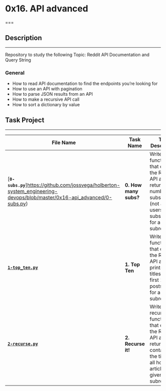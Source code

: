# 0x16. API advanced

===

## Description

---
Repository to study the following Topic: Reddit API Documentation and Query String

### General

- How to read API documentation to find the endpoints you’re looking for
- How to use an API with pagination
- How to parse JSON results from an API
- How to make a recursive API call
- How to sort a dictionary by value

## Task Project

---
File Name|Task Name|Task Description
---|---|---
[**`0-subs.py`**]https://github.com/jossvega/holberton-system_engineering-devops/blob/master/0x16-api_advanced/0-subs.py)|**0. How many subs?**|Write a function that queries the Reddit API and returns the number of subscribers (not active users, total subscribers) for a given subreddit
[**`1-top_ten.py`**](https://github.com/jossvega/holberton-system_engineering-devops/blob/master/0x16-api_advanced/1-top_ten.py)|**1. Top Ten**|Write a function that queries the Reddit API and prints the titles of the first 10 hot posts listed for a given subreddit.
[**`2-recurse.py`**](https://github.com/jossvega/holberton-system_engineering-devops/blob/master/0x16-api_advanced/2-recurse.py)|**2. Recurse it!**|Write a recursive function that queries the Reddit API and returns a list containing the titles of all hot articles for a given subreddit.
